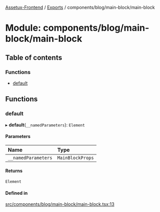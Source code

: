 [Assetux-Frontend](../README.md) / [Exports](../modules.md) / components/blog/main-block/main-block

# Module: components/blog/main-block/main-block

## Table of contents

### Functions

- [default](components_blog_main_block_main_block.md#default)

## Functions

### default

▸ **default**(`__namedParameters`): `Element`

#### Parameters

| Name | Type |
| :------ | :------ |
| `__namedParameters` | `MainBlockProps` |

#### Returns

`Element`

#### Defined in

[src/components/blog/main-block/main-block.tsx:13](https://github.com/ASSETUX/frontend/blob/9a68660/src/components/blog/main-block/main-block.tsx#L13)
